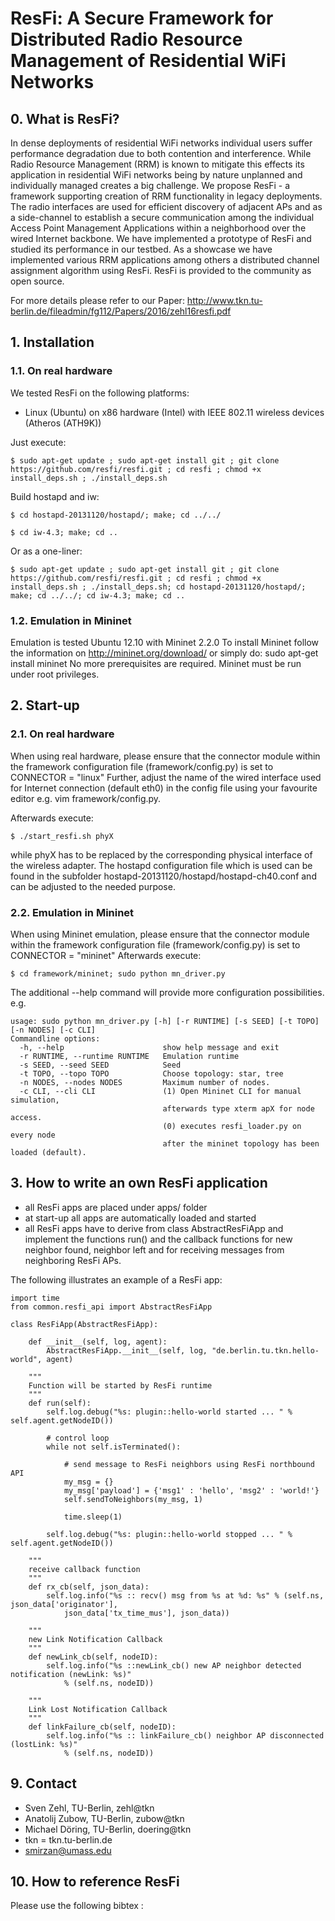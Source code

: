 # ResFi: A Secure Framework for Distributed Radio Resource Management of Residential WiFi Networks 

## 0. What is ResFi?
In dense deployments of residential WiFi networks individual users suffer performance degradation due to both contention and interference.
While Radio Resource Management (RRM) is known to mitigate this effects its application in residential WiFi networks being by nature unplanned 
and individually managed creates a big challenge.
We propose ResFi - a framework supporting creation of RRM functionality in legacy deployments.
The radio interfaces are used for efficient discovery of adjacent APs and as a side-channel to establish a secure communication among the 
individual Access Point Management Applications within a neighborhood over the wired Internet backbone.
We have implemented a prototype of ResFi and studied its performance in our testbed.
As a showcase we have implemented various RRM applications among others a distributed channel assignment algorithm using ResFi.
ResFi is provided to the community as open source.

For more details please refer to our Paper:
<http://www.tkn.tu-berlin.de/fileadmin/fg112/Papers/2016/zehl16resfi.pdf>

## 1. Installation

### 1.1. On real hardware

We tested ResFi on the following platforms:
* Linux (Ubuntu) on x86 hardware (Intel) with IEEE 802.11 wireless devices (Atheros (ATH9K))

Just execute:
```
$ sudo apt-get update ; sudo apt-get install git ; git clone https://github.com/resfi/resfi.git ; cd resfi ; chmod +x install_deps.sh ; ./install_deps.sh
```

Build hostapd and iw:

```
$ cd hostapd-20131120/hostapd/; make; cd ../../
```
```
$ cd iw-4.3; make; cd ..
```

Or as a one-liner:
```
$ sudo apt-get update ; sudo apt-get install git ; git clone https://github.com/resfi/resfi.git ; cd resfi ; chmod +x install_deps.sh ; ./install_deps.sh; cd hostapd-20131120/hostapd/; make; cd ../../; cd iw-4.3; make; cd ..
```

### 1.2. Emulation in Mininet

Emulation is tested Ubuntu 12.10 with Mininet 2.2.0
To install Mininet follow the information on http://mininet.org/download/ or simply do: sudo apt-get install mininet
No more prerequisites are required. Mininet must be run under root privileges.

## 2. Start-up

### 2.1. On real hardware

When using real hardware, please ensure that the connector module within the framework configuration file (framework/config.py) is set to CONNECTOR = "linux"
Further, adjust the name of the wired interface used for Internet connection (default eth0) in the config file using your favourite editor e.g. vim framework/config.py.


Afterwards execute:
```
$ ./start_resfi.sh phyX
```
while phyX has to be replaced by the corresponding physical interface of the wireless adapter. 
The hostapd configuration file which is used can be found in the subfolder hostapd-20131120/hostapd/hostapd-ch40.conf and can be adjusted to the needed purpose.

### 2.2. Emulation in Mininet

When using Mininet emulation, please ensure that the connector module within the framework configuration file (framework/config.py) is set to CONNECTOR = "mininet"
Afterwards execute:
```
$ cd framework/mininet; sudo python mn_driver.py
```
The additional --help command will provide more configuration possibilities.
e.g.

    usage: sudo python mn_driver.py [-h] [-r RUNTIME] [-s SEED] [-t TOPO] [-n NODES] [-c CLI]
    Commandline options:
      -h, --help                      show help message and exit
      -r RUNTIME, --runtime RUNTIME   Emulation runtime
      -s SEED, --seed SEED            Seed
      -t TOPO, --topo TOPO            Choose topology: star, tree
      -n NODES, --nodes NODES         Maximum number of nodes. 
      -c CLI, --cli CLI               (1) Open Mininet CLI for manual simulation, 
                                      afterwards type xterm apX for node access.
                                      (0) executes resfi_loader.py on every node 
                                      after the mininet topology has been loaded (default).



## 3. How to write an own ResFi application

* all ResFi apps are placed under apps/ folder
* at start-up all apps are automatically loaded and started
* all ResFi apps have to derive from class AbstractResFiApp and implement the functions run() and the callback functions for new neighbor found, neighbor left and for receiving messages from neighboring ResFi APs.

The following illustrates an example of a ResFi app:
```
import time
from common.resfi_api import AbstractResFiApp

class ResFiApp(AbstractResFiApp):

    def __init__(self, log, agent):
        AbstractResFiApp.__init__(self, log, "de.berlin.tu.tkn.hello-world", agent)

    """
    Function will be started by ResFi runtime
    """
    def run(self):
        self.log.debug("%s: plugin::hello-world started ... " % self.agent.getNodeID())

        # control loop
        while not self.isTerminated():

            # send message to ResFi neighbors using ResFi northbound API
            my_msg = {}
            my_msg['payload'] = {'msg1' : 'hello', 'msg2' : 'world!'}
            self.sendToNeighbors(my_msg, 1)

            time.sleep(1)

        self.log.debug("%s: plugin::hello-world stopped ... " % self.agent.getNodeID())

    """
    receive callback function
    """
    def rx_cb(self, json_data):
        self.log.info("%s :: recv() msg from %s at %d: %s" % (self.ns, json_data['originator'], 
            json_data['tx_time_mus'], json_data))

    """
    new Link Notification Callback
    """
    def newLink_cb(self, nodeID):
        self.log.info("%s ::newLink_cb() new AP neighbor detected notification (newLink: %s)" 
            % (self.ns, nodeID))

    """
    Link Lost Notification Callback
    """
    def linkFailure_cb(self, nodeID):
        self.log.info("%s :: linkFailure_cb() neighbor AP disconnected (lostLink: %s)" 
            % (self.ns, nodeID))

```

## 9. Contact
* Sven Zehl, TU-Berlin, zehl@tkn
* Anatolij Zubow, TU-Berlin, zubow@tkn
* Michael Döring, TU-Berlin, doering@tkn
* tkn = tkn.tu-berlin.de
* smirzan@umass.edu

## 10. How to reference ResFi
Please use the following bibtex :

